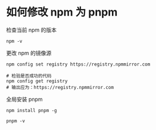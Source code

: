 # 如何修改 npm 为 pnpm

检查当前 npm 的版本

```
npm -v
```

更改 npm 的镜像源

```
npm config set registry https://registry.npmmirror.com

# 检验是否成功的代码
npm config get registry
# 输出应为：https://registry.npmmirror.com
```

全局安装 pnpm

```
npm install pnpm -g

pnpm -v
```
